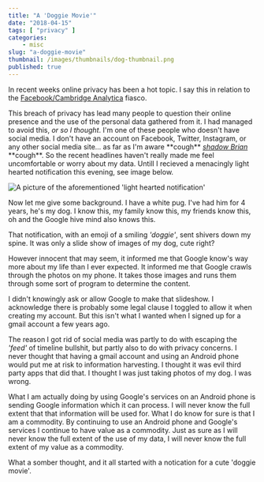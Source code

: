 ```yaml
---
title: "A 'Doggie Movie'"
date: "2018-04-15"
tags: [ "privacy" ]
categories:
    - misc
slug: "a-doggie-movie"
thumbnail: /images/thumbnails/dog-thumbnail.png
published: true
---
```


In recent weeks online privacy has been a hot topic. I say this in relation to the [Facebook/Cambridge Analytica](https://www.theguardian.com/news/2018/apr/10/cambridge-analytica-and-facebook-face-class-action-lawsuit) fiasco.

<!--more-->

This breach of privacy has lead many people to question their online presence and the use of the personal data gathered from it. I had managed to avoid this, _or so I thought_. I'm one of these people who doesn't have social media. I don't have an account on Facebook, Twitter, Instagram, or any other social media site... as far as I'm aware \*\*cough\*\* [_shadow Brian_](https://www.theverge.com/2018/4/11/17225482/facebook-shadow-profiles-zuckerberg-congress-data-privacy) \*\*cough\*\*. So the recent headlines haven't really made me feel uncomfortable or worry about my data. Untill I recieved a menacingly light hearted notification this evening, see image below.

![A picture of the aforementioned 'light hearted notification'](/images/a-doggie-movie.png)

Now let me give some background. I have a white pug. I've had him for 4 years, he's my dog. I know this, my family know this, my friends know this, oh and the Google hive mind also knows this.

That notification, with an emoji of a smiling _'doggie'_, sent shivers down my spine. It was only a slide show of images of my dog, cute right? 

However innocent that may seem, it informed me that Google know's way more about my life than I ever expected. It informed me that Google crawls through the photos on my phone. It takes those images and runs them through some sort of program to determine the content. 

I didn't knowingly ask or allow Google to make that slideshow. I acknowledge there is probably some legal clause I toggled to allow it when creating my account. But this isn't what I wanted when I signed up for a gmail account a few years ago.

The reason I got rid of social media was partly to do with escaping the _'feed'_ of timeline bullshit, but partly also to do with privacy concerns. I never thought that having a gmail account and using an Android phone would put me at risk to information harvesting. I thought it was evil third party apps that did that. I thought I was just taking photos of my dog. I was wrong.

What I am actually doing by using Google's services on an Android phone is sending Google information which it can process. I will never know the full extent that that information will be used for. What I do know for sure is that I am a commodity. By continuing to use an Android phone and Google's services I continue to have value as a commodity. Just as sure as I will never know the full extent of the use of my data, I will never know the full extent of my value as a commodity.

What a somber thought, and it all started with a notication for a cute 'doggie movie'.